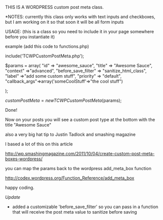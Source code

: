 THIS IS A WORDPRESS custom post meta class.

*NOTES: currently this class only works with text inputs and checkboxes, but I am working on it so that soon it will be all form inputs

USAGE:
(this is a class so you need to include it in your page somewhere before you instantiate it)

example (add this code to functions.php)

include('TCWPCustomPostMeta.php');

$params = array(
		"id" => "awesome_sauce",
		"title" => "Awesome Sauce",
		"context" =>"advanced",
		"before_save_filter" => "sanitize_html_class",
		"label" =>"add some custom stuff",
		"priority" => "default",
		"callback_args"=>array('someCoolStuff'=>"the cool stuff")
		
);
	
$customPostMeta = new TCWPCustomPostMeta($params);

Done! 

Now on your posts you will see a custom post type at the bottom with the title "Awesome Sauce"

also a very big hat tip to Justin Tadlock and smashing magazine

I based a lot of this on this article

http://wp.smashingmagazine.com/2011/10/04/create-custom-post-meta-boxes-wordpress/

you can map the params back to the wordpress add_meta_box function

http://codex.wordpress.org/Function_Reference/add_meta_box

happy coding.

*Update*

- added a customizable 'before_save_filter' so you can pass in a function that will receive the post meta value to sanitize before saving